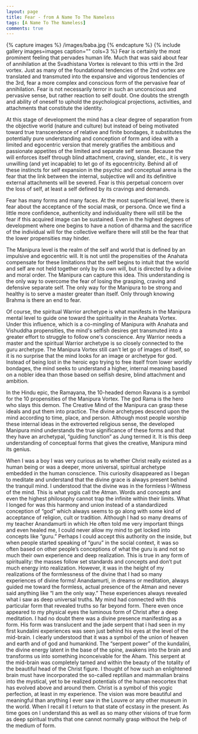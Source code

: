 ```yaml
---
layout: page
title: Fear - from A Name To The Nameless
tags: [A Name To The Nameless]
comments: true
---
```


{% capture images %}
	/images/baba.jpg
{% endcapture %}
{% include gallery images=images caption="" cols=3 %}
Fear is certainly the most prominent feeling that pervades human life. Much that was said about fear of annihilation at the Svadhistana Vortex is relevant to this vrtti in the 3rd vortex. Just as many of the foundational tendencies of the 2nd vortex are translated and transmuted into the expansive and vigorous tendencies of the 3rd,  fear a more complex and conscious form of the pervasive fear of annihilation. Fear is not necessarily terror in such an unconscious and pervasive sense, but rather reaction to self doubt.  One doubts the  strength and ability of oneself to uphold the psychological projections, activities, and attachments that constitute the identity.

At this stage of development the mind has a clear degree of separation from the objective world (nature and culture) but instead of being motivated toward true transcendence of relative and finite bondages, it substitutes the potentially pure understanding and conception of form and idea with a limited and egocentric version that merely gratifies the ambitious and passionate appetites of the limited and separate self sense. Because the will enforces itself through blind attachment, craving, slander, etc., it is very unwilling (and yet incapable) to let go of its egocentricity. Behind all of these instincts for self expansion in the psychic and conceptual arena is the fear that the link between the internal, subjective will and its definitive external attachments will be severed. Fear is this perpetual concern over the loss of self, at least a self defined by its cravings and demands.
	
Fear has many forms and many faces. At the most superficial level, there is fear about the acceptance of the social mask, or persona. Once we find a little more confidence, authenticity and individuality there will still be the fear if this acquired image can be sustained. Even in the highest degrees of development where one begins to have a notion of dharma and the sacrifice of the individual will for the collective welfare there will still be the fear that the lower propensities may hinder.
	
The Manipura level is the realm of the self and world that is defined by an impulsive and egocentric will. It is not until the propensities of the Anahata compensate for these limitations that the self begins to intuit that the world and self are not held together only by its own will, but is directed by a divine and moral order. The Manipura can capture this idea.  This understanding is the only way to overcome the fear of losing the grasping, craving and defensive separate self. The only way for the Manipura to be strong and healthy is to serve a master greater than itself. Only through knowing Brahma is there an end to fear.
	
Of course, the spiritual Warrior archetype is what manifests in the Manipura mental level to guide one toward the spirituality in the Anahata Vortex. Under this influence, which is a co-mingling of Manipura with Anahata and Vishuddha propensities, the mind's selfish desires get transmuted into a greater effort to struggle to follow one's conscience. Any Warrior needs a master and the spiritual Warrior archetype is so closely connected to the guru archetype. The Manipura Vortex still can't let go of images of itself, so it is no surprise that the mind looks for an image or archetype for god. Instead of being lost in the heroic ego trying to free itself from lower worldly bondages, the mind seeks to understand a higher, internal meaning based on a nobler idea than those based on selfish desire, blind attachment and ambition.
	
In the Hindu epic, the Ramayana, the 10-headed demon Ravana is a symbol for the 10 propensities of the Manipura Vortex. The god Rama is the hero who slays this demon. The Creative  Mind of the Manipura  can grasp these ideals and put them into practice. The divine archetypes descend upon the mind according to time, place, and person. Although most people worship these internal ideas in the extroverted religious sense, the developed Manipura mind understands the true significance of these forms and that they have an archetypal, “guiding function” as Jung termed it. It is this deep understanding of conceptual forms that gives the creative, Manipura mind its genius.
	
When I was a boy I was very curious as to whether Christ really existed as a human being or was a deeper, more universal, spiritual archetype embedded in the human conscience. This curiosity disappeared as I began to meditate and understand that the divine grace is always present behind the tranquil mind. I understood that the divine was in the formless I-Witness of the mind. This is what yogis call the Atman. Words and concepts and even the highest philosophy cannot trap the infinite within their limits. What I longed for was this harmony and union instead of a standardized conception of “god” which always seems to go along with some kind of acceptance of religion, cult or tradition. Although I had so many dreams of my teacher Anandamurti in which He often told me very important things and even healed me, I could never allow my mind to get locked into concepts like “guru.” Perhaps I could accept this authority on the inside, but when people started speaking of “guru” in the social context, it was so often based on other people’s conceptions of what the guru is and not so much their own experience and deep realization. This is true in any form of spirituality: the masses follow set standards and concepts and don’t put much energy into realization. However, it was in the height of my realizations of the formlessness of the divine that I had so many experiences of divine forms! Anandamurti, in dreams or meditation, always guided me toward the formless, actual presence of the Atman and never said anything like “I am the only way.” These experiences always revealed what i saw as deep universal truths. My mind had connected with this particular form that revealed truths so far beyond form. There even once appeared to my physical eyes the luminous form of Christ after a deep meditation. I had no doubt there was a divine presence manifesting as a form. His form was translucent and the jade serpent that i had seen in my first kundalini experiences was seen just behind his eyes at the level of the mid-brain. I clearly understood that it was a symbol of the union of heaven and earth and of god and humankind. The “serpent power” of the kundalini, the divine energy latent in the base of the spine, awakens into the brain and transforms us into something inconceivable for the Aham. This serpent at the mid-brain was completely tamed and within the beauty of the totality of the beautiful head of the Christ figure. I thought of how such an enlightened brain must have incorporated the so-called reptilian and mammalian brains into the mystical, yet to be realized potentials of the human neocortex that has evolved above and around them. Christ is a symbol of this yogic perfection, at least in my experience. The vision was more beautiful and meaningful than anything I ever saw in the Louvre or any other museum in the world. When I recall it I return to that state of ecstasy in the present. As time goes on I understand this as well as so many other visions of true form as deep spiritual truths that one cannot normally grasp without the help of the medium of form.
